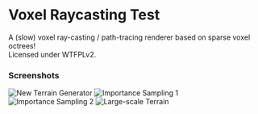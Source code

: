 # Voxel Raycasting Test

A (slow) voxel ray-casting / path-tracing renderer based on sparse voxel octrees!  
Licensed under WTFPLv2.  

### Screenshots

![New Terrain Generator](https://github.com/qiaozhanrong/assets/blob/master/vxrt/1920x986-343spp-17.37s.png?raw=true)
![Importance Sampling 1](https://github.com/qiaozhanrong/assets/blob/master/vxrt/4096x2160-1035spp-221.176s.png?raw=true)
![Importance Sampling 2](https://github.com/qiaozhanrong/assets/blob/master/vxrt/1920x986-2070spp-103.543s.png?raw=true)
![Large-scale Terrain](https://github.com/qiaozhanrong/assets/blob/master/vxrt/4096x2160-1800spp-1089.1s.png?raw=true)
